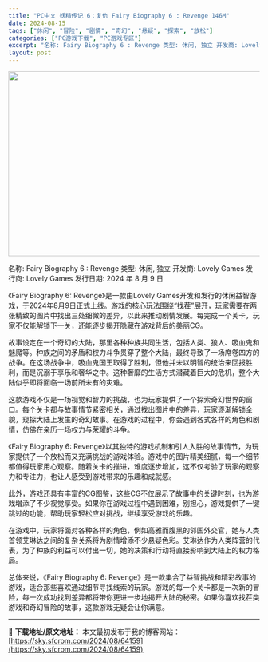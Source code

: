 ```yaml
---
title: "PC中文 妖精传记 6：复仇 Fairy Biography 6 : Revenge 146M"
date: 2024-08-15
tags: ["休闲", "冒险", "剧情", "奇幻", "悬疑", "探索", "放松"]
categories: ["PC游戏下载", "PC游戏专区"]
excerpt: "名称: Fairy Biography 6 : Revenge 类型: 休闲, 独立 开发商: Lovely Games 发行商: Lovely Games 发行日期: 2024 年 8 月 9 日 《Fairy Biography 6: Revenge》是一款由Lovely Games开发和发行的&hellip;"
layout: post
---
```


<img class="aligncenter size-full wp-image-64160" src="https://sky.sfcrom.com/wp-content/uploads/2024/08/2024081510573514.webp" alt="" width="660" height="370" />

名称: Fairy Biography 6 : Revenge
类型: 休闲, 独立
开发商: Lovely Games
发行商: Lovely Games
发行日期: 2024 年 8 月 9 日

《Fairy Biography 6: Revenge》是一款由Lovely Games开发和发行的休闲益智游戏，于2024年8月9日正式上线。游戏的核心玩法围绕“找茬”展开，玩家需要在两张精致的图片中找出三处细微的差异，以此来推动剧情发展。每完成一个关卡，玩家不仅能解锁下一关，还能逐步揭开隐藏在游戏背后的美丽CG。

故事设定在一个奇幻的大陆，那里各种种族共同生活，包括人类、狼人、吸血鬼和魅魔等。种族之间的矛盾和权力斗争贯穿了整个大陆，最终导致了一场席卷四方的战争。在这场战争中，吸血鬼国王取得了胜利，但他并未以明智的统治来回报胜利，而是沉溺于享乐和奢华之中。这种奢靡的生活方式潜藏着巨大的危机，整个大陆似乎即将面临一场前所未有的灾难。

这款游戏不仅是一场视觉和智力的挑战，也为玩家提供了一个探索奇幻世界的窗口。每个关卡都与故事情节紧密相关，通过找出图片中的差异，玩家逐渐解锁全貌，窥探大陆上发生的奇幻故事。在游戏的过程中，你会遇到各式各样的角色和剧情，仿佛在亲历一场权力与荣耀的斗争。

《Fairy Biography 6: Revenge》以其独特的游戏机制和引人入胜的故事情节，为玩家提供了一个放松而又充满挑战的游戏体验。游戏中的图片精美细腻，每一个细节都值得玩家用心观察。随着关卡的推进，难度逐步增加，这不仅考验了玩家的观察力和专注力，也让人感受到游戏带来的乐趣和成就感。

此外，游戏还具有丰富的CG图鉴，这些CG不仅展示了故事中的关键时刻，也为游戏增添了不少视觉享受。如果你在游戏过程中遇到困难，别担心，游戏提供了一键跳过的功能，帮助玩家轻松应对挑战，继续享受游戏的乐趣。

在游戏中，玩家将面对各种各样的角色，例如高雅而腹黑的邻国外交官，她与人类首领艾琳达之间的复杂关系将为剧情增添不少悬疑色彩。艾琳达作为人类阵营的代表，为了种族的利益可以付出一切，她的决策和行动将直接影响到大陆上的权力格局。

总体来说，《Fairy Biography 6: Revenge》是一款集合了益智挑战和精彩故事的游戏，适合那些喜欢通过细节寻找线索的玩家。游戏的每一个关卡都是一次新的冒险，每一次成功找到差异都将带你更进一步地揭开大陆的秘密。如果你喜欢找茬类游戏和奇幻冒险的故事，这款游戏无疑会让你满意。

---
📖 **下载地址/原文地址：** 本文最初发布于我的博客网站：[https://sky.sfcrom.com/2024/08/64159](https://sky.sfcrom.com/2024/08/64159)
